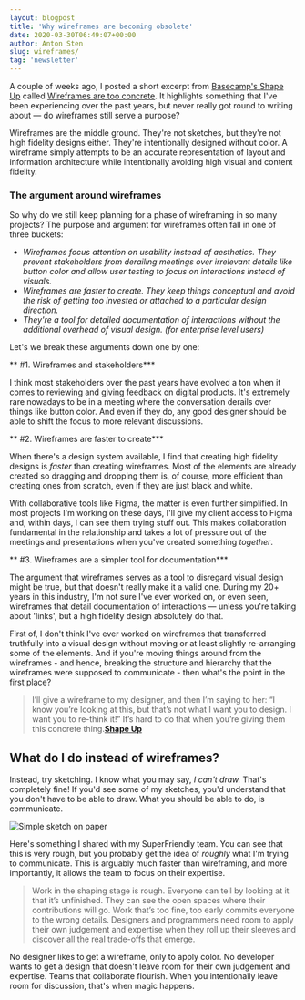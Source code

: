 ```yaml
---
layout: blogpost
title: 'Why wireframes are becoming obsolete'
date: 2020-03-30T06:49:07+00:00
author: Anton Sten
slug: wireframes/
tag: 'newsletter'
---
```


A couple of weeks ago, I posted a short excerpt from [Basecamp's Shape Up](https://basecamp.com/shapeup) called [Wireframes are too concrete](https://www.antonsten.com/wireframes-too-concrete/). It highlights something that I've been experiencing over the past years, but never really got round to writing about — do wireframes still serve a purpose?

Wireframes are the middle ground. They're not sketches, but they're not high fidelity designs either. They're intentionally designed without color. A wireframe simply attempts to be an accurate representation of layout and information architecture while intentionally avoiding high visual and content fidelity.

### The argument around wireframes

So why do we still keep planning for a phase of wireframing in so many projects? The purpose and argument for wireframes often fall in one of three buckets:

- _Wireframes focus attention on usability instead of aesthetics. They prevent stakeholders from derailing meetings over irrelevant details like button color and allow user testing to focus on interactions instead of visuals._
- _Wireframes are faster to create. They keep things conceptual and avoid the risk of getting too invested or attached to a particular design direction._
- _They're a tool for detailed documentation of interactions without the additional overhead of visual design. (for enterprise level users)_

Let's we break these arguments down one by one:

** #1. Wireframes and stakeholders***

I think most stakeholders over the past years have evolved a ton when it comes to reviewing and giving feedback on digital products. It's extremely rare nowadays to be in a meeting where the conversation derails over things like button color. And even if they do, any good designer should be able to shift the focus to more relevant discussions.

** #2. Wireframes are faster to create***

When there's a design system available, I find that creating high fidelity designs is *faster* than creating wireframes. Most of the elements are already created so dragging and dropping them is, of course, more efficient than creating ones from scratch, even if they are just black and white.

With collaborative tools like Figma, the matter is even further simplified. In most projects I'm working on these days, I'll give my client access to Figma and, within days, I can see them trying stuff out. This makes collaboration fundamental in the relationship and takes a lot of pressure out of the meetings and presentations when you've created something *together*.

** #3. Wireframes are a simpler tool for documentation***

The argument that wireframes serves as a tool to disregard visual design might be true, but that doesn't really make it a valid one. During my 20+ years in this industry, I'm not sure I've ever worked on, or even seen, wireframes that detail documentation of interactions — unless you're talking about 'links', but a high fidelity design absolutely do that.

First of, I don't think I've ever worked on wireframes that transferred truthfully into a visual design without moving or at least slightly re-arranging some of the elements. And if you're moving things around from the wireframes - and hence, breaking the structure and hierarchy that the wireframes were supposed to communicate - then what's the point in the first place?

>I’ll give a wireframe to my designer, and then I’m saying to her: “I know you’re looking at this, but that’s not what I want you to design. I want you to re-think it!” It’s hard to do that when you’re giving them this concrete thing.**[Shape Up](https://basecamp.com/shapeup/1.1-chapter-02#wireframes-are-too-concrete)**

## What do I do instead of wireframes?

Instead, try sketching. I know what you may say, *I can't draw.* That's completely fine! If you'd see some of my sketches, you'd understand that you don't have to be able to draw. What you should be able to do, is communicate.

![Simple sketch on paper](/images/blog/sketch.jpg)

Here's something I shared with my SuperFriendly team. You can see that this is very rough, but you probably get the idea of _roughly_ what I'm trying to communicate. This is arguably much faster than wireframing, and more importantly, it allows the team to focus on their expertise.

>Work in the shaping stage is rough. Everyone can tell by looking at it that it’s unfinished. They can see the open spaces where their contributions will go. Work that’s too fine, too early commits everyone to the wrong details. Designers and programmers need room to apply their own judgement and expertise when they roll up their sleeves and discover all the real trade-offs that emerge.

No designer likes to get a wireframe, only to apply color. No developer wants to get a design that doesn't leave room for their own judgement and expertise. Teams that collaborate flourish. When you intentionally leave room for discussion, that's when magic happens.

